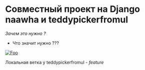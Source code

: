 Совместный проект на Django naawha и teddypickerfromul
===

*Зачем это нужно ?*

* Что значит нужно ???

[![Foo](http://www.proza.ru/pics/2010/10/05/1051.jpg)](http://google.com.au/)

Локальная ветка у teddypickerfromul - *feature*

 
